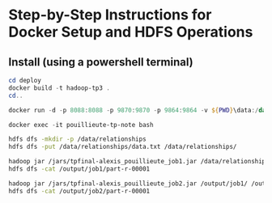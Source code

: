 # Step-by-Step Instructions for Docker Setup and HDFS Operations


## Install (using a powershell terminal)
```powershell
cd deploy
docker build -t hadoop-tp3 .
cd..
```

```powershell
docker run -d -p 8088:8088 -p 9870:9870 -p 9864:9864 -v ${PWD}\data:/data -v ${PWD}\jars:/jars --rm --name=pouillieute-tp-note hadoop-tp3:latest
```

```powershell
docker exec -it pouillieute-tp-note bash
```

```bash
hdfs dfs -mkdir -p /data/relationships
hdfs dfs -put /data/relationships/data.txt /data/relationships/
```
```bash
hadoop jar /jars/tpfinal-alexis_pouillieute_job1.jar /data/relationships/data.txt /output/job1
hdfs dfs -cat /output/job1/part-r-00001
```
```bash
hadoop jar /jars/tpfinal-alexis_pouillieute_job2.jar /output/job1/ /output/job2
hdfs dfs -cat /output/job2/part-r-00001
```
